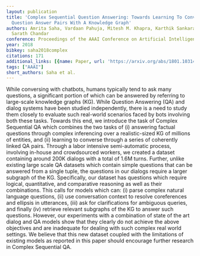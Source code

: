 ```yaml
---
layout: publication
title: 'Complex Sequential Question Answering: Towards Learning To Converse Over Linked
  Question Answer Pairs With A Knowledge Graph'
authors: Amrita Saha, Vardaan Pahuja, Mitesh M. Khapra, Karthik Sankaranarayanan,
  Sarath Chandar
conference: Proceedings of the AAAI Conference on Artificial Intelligence
year: 2018
bibkey: saha2018complex
citations: 171
additional_links: [{name: Paper, url: 'https://arxiv.org/abs/1801.10314'}]
tags: ["AAAI"]
short_authors: Saha et al.
---
```

While conversing with chatbots, humans typically tend to ask many questions,
a significant portion of which can be answered by referring to large-scale
knowledge graphs (KG). While Question Answering (QA) and dialog systems have
been studied independently, there is a need to study them closely to evaluate
such real-world scenarios faced by bots involving both these tasks. Towards
this end, we introduce the task of Complex Sequential QA which combines the two
tasks of (i) answering factual questions through complex inferencing over a
realistic-sized KG of millions of entities, and (ii) learning to converse
through a series of coherently linked QA pairs. Through a labor intensive
semi-automatic process, involving in-house and crowdsourced workers, we created
a dataset containing around 200K dialogs with a total of 1.6M turns. Further,
unlike existing large scale QA datasets which contain simple questions that can
be answered from a single tuple, the questions in our dialogs require a larger
subgraph of the KG. Specifically, our dataset has questions which require
logical, quantitative, and comparative reasoning as well as their combinations.
This calls for models which can: (i) parse complex natural language questions,
(ii) use conversation context to resolve coreferences and ellipsis in
utterances, (iii) ask for clarifications for ambiguous queries, and finally
(iv) retrieve relevant subgraphs of the KG to answer such questions. However,
our experiments with a combination of state of the art dialog and QA models
show that they clearly do not achieve the above objectives and are inadequate
for dealing with such complex real world settings. We believe that this new
dataset coupled with the limitations of existing models as reported in this
paper should encourage further research in Complex Sequential QA.